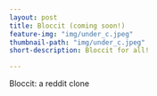 ```yaml
---
layout: post
title: Bloccit (coming soon!)
feature-img: "img/under_c.jpeg"
thumbnail-path: "img/under_c.jpeg"
short-description: Bloccit for all!

---
```

Bloccit: a reddit clone